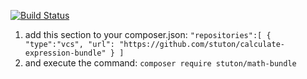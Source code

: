 [![Build Status](https://travis-ci.com/stuton/calculate-expression-bundle.svg?branch=master)](https://travis-ci.com/stuton/calculate-expression-bundle)

1. add this section to your composer.json:
`"repositories":[
        {
            "type":"vcs",
            "url": "https://github.com/stuton/calculate-expression-bundle"
        }
    ]`
2. and execute the command:
`composer require stuton/math-bundle`






